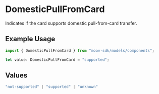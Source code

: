 # DomesticPullFromCard

Indicates if the card supports domestic pull-from-card transfer.

## Example Usage

```typescript
import { DomesticPullFromCard } from "moov-sdk/models/components";

let value: DomesticPullFromCard = "supported";
```

## Values

```typescript
"not-supported" | "supported" | "unknown"
```